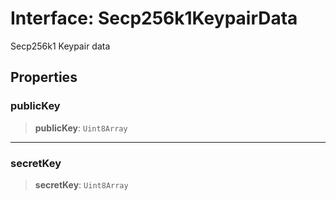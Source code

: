 # Interface: Secp256k1KeypairData

Secp256k1 Keypair data

## Properties

### publicKey

> **publicKey**: `Uint8Array`

***

### secretKey

> **secretKey**: `Uint8Array`
